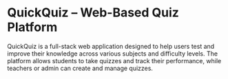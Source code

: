 # QuickQuiz – Web-Based Quiz Platform

QuickQuiz is a full-stack web application designed to help users test and improve their knowledge across various subjects and difficulty levels. The platform allows students to take quizzes and track their performance, while teachers or admin can create and manage quizzes.
